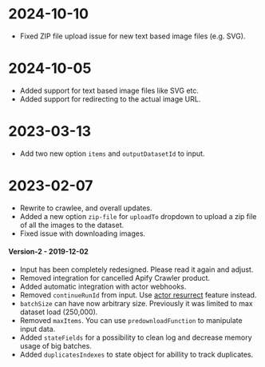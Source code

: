 # 2024-10-10

- Fixed ZIP file upload issue for new text based image files (e.g. SVG).

# 2024-10-05

- Added support for text based image files like SVG etc.
- Added support for redirecting to the actual image URL.

# 2023-03-13

- Add two new option `items` and `outputDatasetId` to input.

# 2023-02-07

- Rewrite to crawlee, and overall updates.
- Added a new option `zip-file` for `uploadTo` dropdown to upload a zip file of all the images to the dataset.
- Fixed issue with downloading images.

#### Version-2 - 2019-12-02

- Input has been completely redesigned. Please read it again and adjust.
- Removed integration for cancelled Apify Crawler product.
- Added automatic integration with actor webhooks.
- Removed `continueRunId` from input. Use [actor resurrect](https://apify.com/docs/actor#run-resurrect) feature instead.
- `batchSize` can have now arbitrary size. Previously it was limited to max dataset load (250,000).
- Removed `maxItems`. You can use `predownloadFunction` to manipulate input data.
- Added `stateFields` for a possibility to clean log and decrease memory usage of big batches.
- Added `duplicatesIndexes` to state object for abillity to track duplicates.
